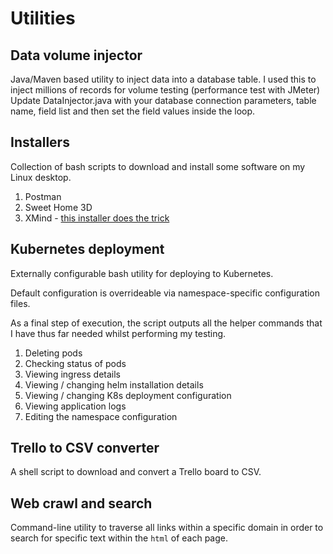 # Utilities

## Data volume injector
Java/Maven based utility to inject data into a database table.
I used this to inject millions of records for volume testing (performance test with JMeter)
Update DataInjector.java with your database connection parameters, table name, field list and then set the field values inside the loop.

## Installers
Collection of bash scripts to download and install some software on my Linux desktop.

1. Postman
1. Sweet Home 3D
1. XMind - [this installer does the trick](https://github.com/mriza/XMind-Linux-Installer)

## Kubernetes deployment
Externally configurable bash utility for deploying to Kubernetes.

Default configuration is overrideable via namespace-specific configuration files.

As a final step of execution, the script outputs all the helper commands that I have thus far needed whilst performing my testing.

1. Deleting pods
1. Checking status of pods
1. Viewing ingress details
1. Viewing / changing helm installation details
1. Viewing / changing K8s deployment configuration
1. Viewing application logs
1. Editing the namespace configuration

## Trello to CSV converter
A shell script to download and convert a Trello board to CSV.

## Web crawl and search
Command-line utility to traverse all links within a specific domain in order to search for specific text within the `html` of each page.
